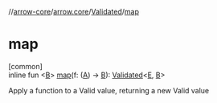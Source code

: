 //[arrow-core](../../../index.md)/[arrow.core](../index.md)/[Validated](index.md)/[map](map.md)

# map

[common]\
inline fun &lt;[B](map.md)&gt; [map](map.md)(f: ([A](index.md)) -&gt; [B](map.md)): [Validated](index.md)&lt;[E](index.md), [B](map.md)&gt;

Apply a function to a Valid value, returning a new Valid value
